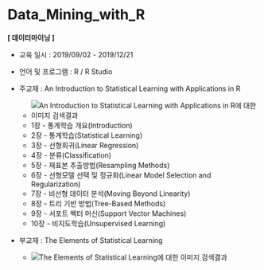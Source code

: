 # Data_Mining_with_R
**[ 데이터마이닝 ]**

- 교육 일시 : 2019/09/02 - 2019/12/21
- 언어 및 프로그램 : R / R Studio
- 주교재 : An Introduction to Statistical Learning with Applications in R
  - ![An Introduction to Statistical Learning with Applications in R에 대한 이미지 검색결과](https://images.springer.com/sgw/books/medium/9781461471370.jpg)
  - 1장 - 통계학습 개요(Introduction)
  - 2장 - 통계학습(Statistical Learning)
  - 3장 - 선형회귀(Linear Regression)
  - 4장 - 분류(Classification)
  - 5장 - 재표본 추출방법(Resampling Methods)
  - 6장 - 선형모델 선택 및 정규화(Linear Model Selection and Regularization)
  - 7장 - 비선형 데이터 분석(Moving Beyond Linearity)
  - 8장 - 트리 기반 방법(Tree-Based Methods)
  - 9장 - 서포트 벡터 머신(Support Vector Machines)
  - 10장 - 비지도학습(Unsupervised Learning)



- 부교재 : The Elements of Statistical Learning 
  - ![The Elements of Statistical Learning에 대한 이미지 검색결과](https://images.springer.com/sgw/books/medium/9780387848570.jpg)